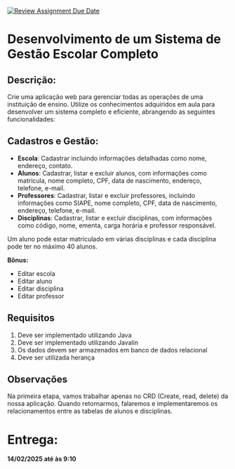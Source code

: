 [![Review Assignment Due Date](https://classroom.github.com/assets/deadline-readme-button-22041afd0340ce965d47ae6ef1cefeee28c7c493a6346c4f15d667ab976d596c.svg)](https://classroom.github.com/a/qWrl6Gjy)
# Desenvolvimento de um Sistema de Gestão Escolar Completo

## Descrição:
Crie uma aplicação web para gerenciar todas as operações de uma instituição de ensino. Utilize os conhecimentos adquiridos em aula para desenvolver um sistema completo e eficiente, abrangendo as seguintes funcionalidades:

## Cadastros e Gestão:
- **Escola**: Cadastrar incluindo informações detalhadas como nome, endereço, contato.
- **Alunos**: Cadastrar, listar e excluir alunos, com informações como matrícula, nome completo, CPF, data de nascimento, endereço, telefone, e-mail.
- **Professores**: Cadastrar, listar e excluir professores, incluindo informações como SIAPE, nome completo, CPF, data de nascimento, endereço, telefone, e-mail.
- **Disciplinas**: Cadastrar, listar e excluir disciplinas, com informações como código, nome, ementa, carga horária e professor responsável.

Um aluno pode estar matriculado em várias disciplinas e cada disciplina pode ter no máximo 40 alunos.

**Bônus:**
- Editar escola
- Editar aluno
- Editar disciplina
- Editar professor

## Requisitos
1. Deve ser implementado utilizando Java
2. Deve ser implementado utilizando Javalin
3. Os dados devem ser armazenados em banco de dados relacional
4. Deve ser utilizada herança
   

## Observações 

Na primeira etapa, vamos trabalhar apenas no CRD (Create, read, delete) da nossa aplicação. Quando retornarmos, falaremos e  implementaremos os relacionamentos entre as tabelas de alunos e disciplinas.

# Entrega:
**14/02/2025 até às 9:10**
